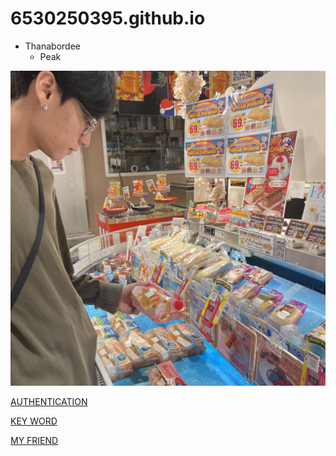 # 6530250395.github.io

- Thanabordee
  - Peak

![alt text](IMG_0364.jpeg)

[AUTHENTICATION](authentication)

[KEY WORD](keyword)

[MY FRIEND](https://Naieric.github.io/keyword)
